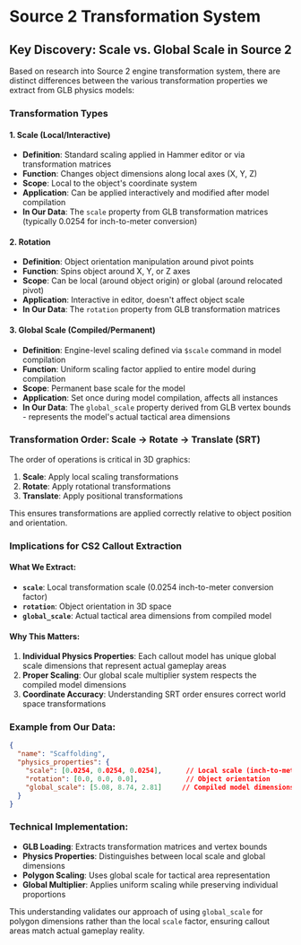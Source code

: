 # Source 2 Transformation System

## Key Discovery: Scale vs. Global Scale in Source 2

Based on research into Source 2 engine transformation system, there are distinct differences between the various transformation properties we extract from GLB physics models:

### Transformation Types

#### 1. Scale (Local/Interactive)
- **Definition**: Standard scaling applied in Hammer editor or via transformation matrices
- **Function**: Changes object dimensions along local axes (X, Y, Z)
- **Scope**: Local to the object's coordinate system
- **Application**: Can be applied interactively and modified after model compilation
- **In Our Data**: The `scale` property from GLB transformation matrices (typically 0.0254 for inch-to-meter conversion)

#### 2. Rotation
- **Definition**: Object orientation manipulation around pivot points
- **Function**: Spins object around X, Y, or Z axes
- **Scope**: Can be local (around object origin) or global (around relocated pivot)
- **Application**: Interactive in editor, doesn't affect object scale
- **In Our Data**: The `rotation` property from GLB transformation matrices

#### 3. Global Scale (Compiled/Permanent)
- **Definition**: Engine-level scaling defined via `$scale` command in model compilation
- **Function**: Uniform scaling factor applied to entire model during compilation
- **Scope**: Permanent base scale for the model
- **Application**: Set once during model compilation, affects all instances
- **In Our Data**: The `global_scale` property derived from GLB vertex bounds - represents the model's actual tactical area dimensions

### Transformation Order: Scale → Rotate → Translate (SRT)

The order of operations is critical in 3D graphics:
1. **Scale**: Apply local scaling transformations
2. **Rotate**: Apply rotational transformations  
3. **Translate**: Apply positional transformations

This ensures transformations are applied correctly relative to object position and orientation.

### Implications for CS2 Callout Extraction

#### What We Extract:
- **`scale`**: Local transformation scale (0.0254 inch-to-meter conversion factor)
- **`rotation`**: Object orientation in 3D space
- **`global_scale`**: Actual tactical area dimensions from compiled model

#### Why This Matters:
1. **Individual Physics Properties**: Each callout model has unique global scale dimensions that represent actual gameplay areas
2. **Proper Scaling**: Our global scale multiplier system respects the compiled model dimensions
3. **Coordinate Accuracy**: Understanding SRT order ensures correct world space transformations

### Example from Our Data:
```json
{
  "name": "Scaffolding",
  "physics_properties": {
    "scale": [0.0254, 0.0254, 0.0254],      // Local scale (inch-to-meter)
    "rotation": [0.0, 0.0, 0.0],            // Object orientation
    "global_scale": [5.08, 8.74, 2.81]     // Compiled model dimensions (tactical area)
  }
}
```

### Technical Implementation:
- **GLB Loading**: Extracts transformation matrices and vertex bounds
- **Physics Properties**: Distinguishes between local scale and global dimensions
- **Polygon Scaling**: Uses global scale for tactical area representation
- **Global Multiplier**: Applies uniform scaling while preserving individual proportions

This understanding validates our approach of using `global_scale` for polygon dimensions rather than the local `scale` factor, ensuring callout areas match actual gameplay reality.
